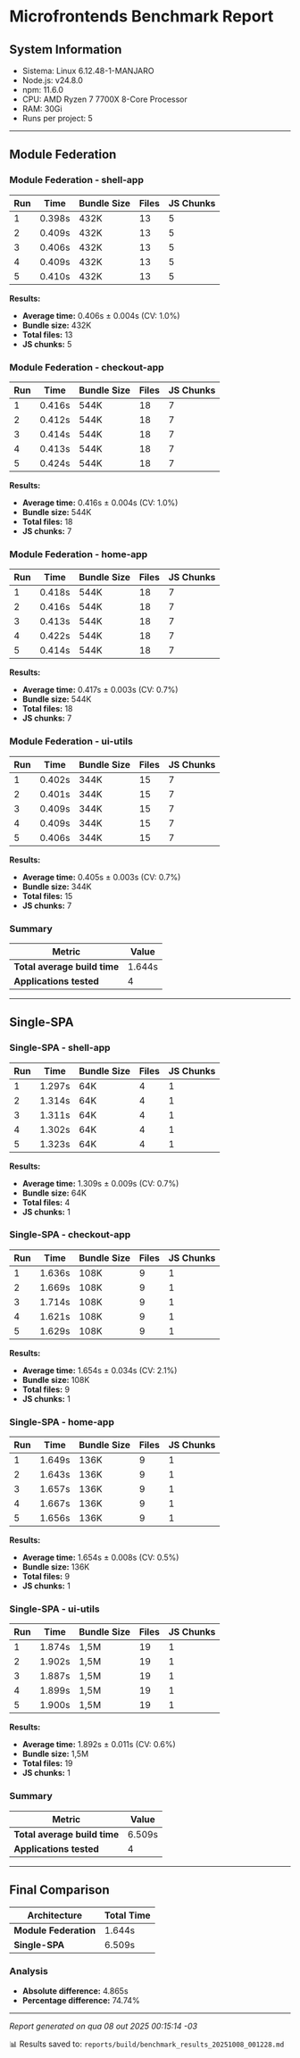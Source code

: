# Microfrontends Benchmark Report

## System Information

- Sistema: Linux 6.12.48-1-MANJARO
- Node.js: v24.8.0
- npm: 11.6.0
- CPU: AMD Ryzen 7 7700X 8-Core Processor
- RAM: 30Gi
- Runs per project: 5

---

## Module Federation


### Module Federation - shell-app

| Run | Time | Bundle Size | Files | JS Chunks |
|-----|------|-------------|-------|-----------|
| 1 | 0.398s | 432K | 13 | 5 |
| 2 | 0.409s | 432K | 13 | 5 |
| 3 | 0.406s | 432K | 13 | 5 |
| 4 | 0.409s | 432K | 13 | 5 |
| 5 | 0.410s | 432K | 13 | 5 |

**Results:**

- **Average time:** 0.406s ± 0.004s (CV: 1.0%)
- **Bundle size:** 432K
- **Total files:** 13
- **JS chunks:** 5

### Module Federation - checkout-app

| Run | Time | Bundle Size | Files | JS Chunks |
|-----|------|-------------|-------|-----------|
| 1 | 0.416s | 544K | 18 | 7 |
| 2 | 0.412s | 544K | 18 | 7 |
| 3 | 0.414s | 544K | 18 | 7 |
| 4 | 0.413s | 544K | 18 | 7 |
| 5 | 0.424s | 544K | 18 | 7 |

**Results:**

- **Average time:** 0.416s ± 0.004s (CV: 1.0%)
- **Bundle size:** 544K
- **Total files:** 18
- **JS chunks:** 7

### Module Federation - home-app

| Run | Time | Bundle Size | Files | JS Chunks |
|-----|------|-------------|-------|-----------|
| 1 | 0.418s | 544K | 18 | 7 |
| 2 | 0.416s | 544K | 18 | 7 |
| 3 | 0.413s | 544K | 18 | 7 |
| 4 | 0.422s | 544K | 18 | 7 |
| 5 | 0.414s | 544K | 18 | 7 |

**Results:**

- **Average time:** 0.417s ± 0.003s (CV: 0.7%)
- **Bundle size:** 544K
- **Total files:** 18
- **JS chunks:** 7

### Module Federation - ui-utils

| Run | Time | Bundle Size | Files | JS Chunks |
|-----|------|-------------|-------|-----------|
| 1 | 0.402s | 344K | 15 | 7 |
| 2 | 0.401s | 344K | 15 | 7 |
| 3 | 0.409s | 344K | 15 | 7 |
| 4 | 0.409s | 344K | 15 | 7 |
| 5 | 0.406s | 344K | 15 | 7 |

**Results:**

- **Average time:** 0.405s ± 0.003s (CV: 0.7%)
- **Bundle size:** 344K
- **Total files:** 15
- **JS chunks:** 7

### Summary

| Metric | Value |
|--------|-------|
| **Total average build time** | 1.644s |
| **Applications tested** | 4 |


---

## Single-SPA


### Single-SPA - shell-app

| Run | Time | Bundle Size | Files | JS Chunks |
|-----|------|-------------|-------|-----------|
| 1 | 1.297s | 64K | 4 | 1 |
| 2 | 1.314s | 64K | 4 | 1 |
| 3 | 1.311s | 64K | 4 | 1 |
| 4 | 1.302s | 64K | 4 | 1 |
| 5 | 1.323s | 64K | 4 | 1 |

**Results:**

- **Average time:** 1.309s ± 0.009s (CV: 0.7%)
- **Bundle size:** 64K
- **Total files:** 4
- **JS chunks:** 1

### Single-SPA - checkout-app

| Run | Time | Bundle Size | Files | JS Chunks |
|-----|------|-------------|-------|-----------|
| 1 | 1.636s | 108K | 9 | 1 |
| 2 | 1.669s | 108K | 9 | 1 |
| 3 | 1.714s | 108K | 9 | 1 |
| 4 | 1.621s | 108K | 9 | 1 |
| 5 | 1.629s | 108K | 9 | 1 |

**Results:**

- **Average time:** 1.654s ± 0.034s (CV: 2.1%)
- **Bundle size:** 108K
- **Total files:** 9
- **JS chunks:** 1

### Single-SPA - home-app

| Run | Time | Bundle Size | Files | JS Chunks |
|-----|------|-------------|-------|-----------|
| 1 | 1.649s | 136K | 9 | 1 |
| 2 | 1.643s | 136K | 9 | 1 |
| 3 | 1.657s | 136K | 9 | 1 |
| 4 | 1.667s | 136K | 9 | 1 |
| 5 | 1.656s | 136K | 9 | 1 |

**Results:**

- **Average time:** 1.654s ± 0.008s (CV: 0.5%)
- **Bundle size:** 136K
- **Total files:** 9
- **JS chunks:** 1

### Single-SPA - ui-utils

| Run | Time | Bundle Size | Files | JS Chunks |
|-----|------|-------------|-------|-----------|
| 1 | 1.874s | 1,5M | 19 | 1 |
| 2 | 1.902s | 1,5M | 19 | 1 |
| 3 | 1.887s | 1,5M | 19 | 1 |
| 4 | 1.899s | 1,5M | 19 | 1 |
| 5 | 1.900s | 1,5M | 19 | 1 |

**Results:**

- **Average time:** 1.892s ± 0.011s (CV: 0.6%)
- **Bundle size:** 1,5M
- **Total files:** 19
- **JS chunks:** 1

### Summary

| Metric | Value |
|--------|-------|
| **Total average build time** | 6.509s |
| **Applications tested** | 4 |


---

## Final Comparison

| Architecture | Total Time |
|--------------|------------|
| **Module Federation** | 1.644s
| **Single-SPA** | 6.509s

### Analysis

- **Absolute difference:** 4.865s
- **Percentage difference:** 74.74%

---

*Report generated on qua 08 out 2025 00:15:14 -03*

📊 Results saved to: `reports/build/benchmark_results_20251008_001228.md`
